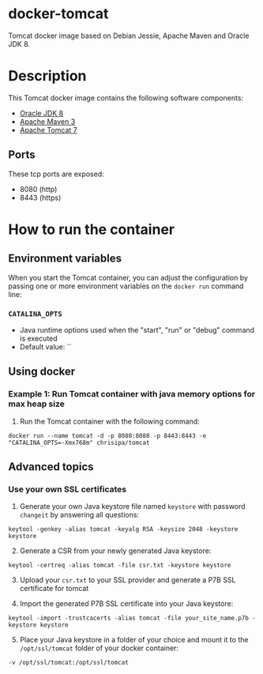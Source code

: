 docker-tomcat
=============

Tomcat docker image based on Debian Jessie, Apache Maven and Oracle JDK 8.

# Description
This Tomcat docker image contains the following software components:

 - [Oracle JDK 8](http://www.oracle.com/technetwork/java/javase/downloads/jdk8-downloads-2133151.html)
 - [Apache Maven 3](https://maven.apache.org/index.html)
 - [Apache Tomcat 7](https://tomcat.apache.org/index.html)

## Ports
These tcp ports are exposed:

 - 8080 (http)
 - 8443 (https)

# How to run the container

## Environment variables

When you start the Tomcat container, you can adjust the configuration by passing one or more environment variables on the `docker run` command line:

### `CATALINA_OPTS`

 - Java runtime options used when the "start", "run" or "debug" command is executed 
 - Default value: `` 

## Using docker

### Example 1: Run Tomcat container with java memory options for max heap size

1. Run the Tomcat container with the following command:
  ```
  docker run --name tomcat -d -p 8080:8080 -p 8443:8443 -e "CATALINA_OPTS=-Xmx768m" chrisipa/tomcat
  ```

## Advanced topics

### Use your own SSL certificates

1. Generate your own Java keystore file named `keystore` with password `changeit` by answering all questions:
  ```
  keytool -genkey -alias tomcat -keyalg RSA -keysize 2048 -keystore keystore
  ```

2. Generate a CSR from your newly generated Java keystore:
  ```
  keytool -certreq -alias tomcat -file csr.txt -keystore keystore
  ```

3. Upload your `csr.txt` to your SSL provider and generate a P7B SSL certificate for tomcat

4. Import the generated P7B SSL certificate into your Java keystore:
  ```
  keytool -import -trustcacerts -alias tomcat -file your_site_name.p7b -keystore keystore
  ```

5. Place your Java keystore in a folder of your choice and mount it to the `/opt/ssl/tomcat` folder of your docker container:
  ```
  -v /opt/ssl/tomcat:/opt/ssl/tomcat
  ```
